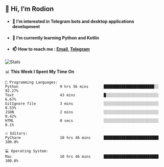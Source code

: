 ## 👋 Hi, I’m Rodion
- #### 👀 I’m interested in Telegram bots and desktop applications development
- #### 🌱 I’m currently learning Python and Kotlin
- #### 📫 How to reach me : [Email](mailto:me@lavn.ml), [Telegram](https://t.me/fast_geek)

![Stats](https://github-readme-stats.vercel.app/api?username=fast-geek&show_icons=true&theme=github_dark&hide_border=true&hide=issues&count_private=true&layout=compact)


<!--START_SECTION:waka-->
📊 **This Week I Spent My Time On** 

```text
💬 Programming Languages: 
Python                   9 hrs 56 mins       ███████████████████████░░   92.27% 
Text                     43 mins             █░░░░░░░░░░░░░░░░░░░░░░░░   6.67% 
GitIgnore file           3 mins              ░░░░░░░░░░░░░░░░░░░░░░░░░   0.53% 
JSON                     2 mins              ░░░░░░░░░░░░░░░░░░░░░░░░░   0.42% 
HTML                     0 secs              ░░░░░░░░░░░░░░░░░░░░░░░░░   0.1%

🔥 Editors: 
PyCharm                  10 hrs 46 mins      █████████████████████████   100.0%

💻 Operating System: 
Mac                      10 hrs 46 mins      █████████████████████████   100.0%

```


<!--END_SECTION:waka-->
